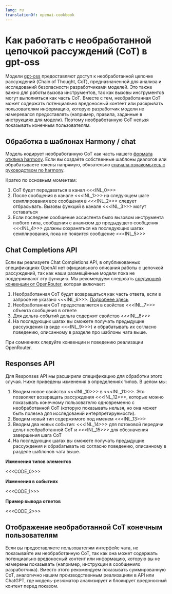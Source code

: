 ```yaml
---
lang: ru
translationOf: openai-cookbook
---
```


# Как работать с необработанной цепочкой рассуждений (CoT) в gpt-oss

Модели [gpt-oss](https://openai.com/open-models) предоставляют доступ к необработанной цепочке рассуждений (Chain of Thought, CoT), предназначенной для анализа и исследований безопасности разработчиками моделей. Это также важно для работы вызова инструментов, так как вызовы инструментов могут выполняться как часть CoT. Вместе с тем, необработанная CoT может содержать потенциально вредоносный контент или раскрывать пользователям информацию, которую разработчик модели не намеревался предоставлять (например, правила, заданные в инструкциях для модели). Поэтому необработанную CoT нельзя показывать конечным пользователям.

## Обработка в шаблонах Harmony / chat

Модель кодирует необработанную CoT как часть нашего [формата отклика harmony](https://cookbook.openai.com/articles/openai-harmony). Если вы создаёте собственные шаблоны диалогов или обрабатываете токены напрямую, обязательно [сначала ознакомьтесь с руководством по harmony](https://cookbook.openai.com/articles/openai-harmony).

Кратко по основным моментам:

1. CoT будет передаваться в канал &lt;&lt;&lt;INL_0>>>  
2. После сообщения в канале &lt;&lt;&lt;INL_1>>> на следующем шаге семплирования все сообщения в &lt;&lt;&lt;INL_2>>> следует отбрасывать. Вызовы функций в канале &lt;&lt;&lt;INL_3>>> могут оставаться  
3. Если последнее сообщение ассистента было вызовом инструмента любого типа, сообщения с анализом до предыдущего сообщения &lt;&lt;&lt;INL_4>>> должны сохраняться на последующих шагах семплирования, пока не появится сообщение &lt;&lt;&lt;INL_5>>>

## Chat Completions API

Если вы реализуете Chat Completions API, в опубликованных спецификациях OpenAI нет официального описания работы с цепочкой рассуждений, так как наши размещённые модели пока не поддерживают эту функцию. Мы рекомендуем следовать [следующей конвенции от OpenRouter](https://openrouter.ai/docs/use-cases/reasoning-tokens), которая включает:

1. Необработанная CoT будет возвращаться как часть ответа, если в запросе не указано &lt;&lt;&lt;INL_6>>>. [Подробнее здесь](https://openrouter.ai/docs/use-cases/reasoning-tokens#legacy-parameters)  
2. Необработанная CoT предоставляется в свойстве &lt;&lt;&lt;INL_7>>> объекта сообщения в ответе  
3. Для дельта-событий дельта содержит свойство &lt;&lt;&lt;INL_8>>>  
4. На последующих шагах вы сможете получать предыдущие рассуждения (в виде &lt;&lt;&lt;INL_9>>>) и обрабатывать их согласно поведению, описанному в разделе про шаблоны чата выше.

При сомнениях следуйте конвенции и поведению реализации OpenRouter.

## Responses API

Для Responses API мы расширили спецификацию для обработки этого случая. Ниже приведены изменения в определениях типов. В целом мы:

1. Вводим новое свойство &lt;&lt;&lt;INL_10>>> в &lt;&lt;&lt;INL_11>>>. Это позволяет возвращать рассуждения &lt;&lt;&lt;INL_12>>>, которые можно показывать конечному пользователю одновременно с необработанной CoT (которую показывать нельзя, но она может быть полезна для исследований интерпретируемости).  
2. Вводим новый тип содержимого под именем &lt;&lt;&lt;INL_13>>>  
3. Вводим два новых события: &lt;&lt;&lt;INL_14>>> для потоковой передачи дельт необработанной CoT и &lt;&lt;&lt;INL_15>>> для обозначения завершения шага CoT  
4. На последующих шагах вы сможете получать предыдущие рассуждения и обрабатывать их согласно поведению, описанному в разделе шаблонов чата выше.

**Изменения типов элементов**

&lt;&lt;&lt;CODE_0>>>

**Изменения в событиях**

&lt;&lt;&lt;CODE_1>>>

**Пример вывода ответов**

&lt;&lt;&lt;CODE_2>>>

## Отображение необработанной CoT конечным пользователям

Если вы предоставляете пользователям интерфейс чата, не показывайте им необработанную CoT, так как она может содержать потенциально вредоносный контент или информацию, которую вы не намерены показывать (например, инструкции в сообщениях разработчика). Вместо этого рекомендуем показывать суммированную CoT, аналогично нашим производственным реализациям в API или ChatGPT, где модель-резюматор анализирует и блокирует вредоносный контент перед показом.